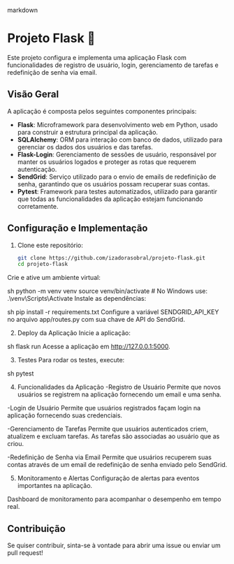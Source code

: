 markdown
# Projeto Flask 🚀

Este projeto configura e implementa uma aplicação Flask com funcionalidades de registro de usuário, login, gerenciamento de tarefas e redefinição de senha via email.

## Visão Geral

A aplicação é composta pelos seguintes componentes principais:
- **Flask**: Microframework para desenvolvimento web em Python, usado para construir a estrutura principal da aplicação.
- **SQLAlchemy**: ORM para interação com banco de dados, utilizado para gerenciar os dados dos usuários e das tarefas.
- **Flask-Login**: Gerenciamento de sessões de usuário, responsável por manter os usuários logados e proteger as rotas que requerem autenticação.
- **SendGrid**: Serviço utilizado para o envio de emails de redefinição de senha, garantindo que os usuários possam recuperar suas contas.
- **Pytest**: Framework para testes automatizados, utilizado para garantir que todas as funcionalidades da aplicação estejam funcionando corretamente.


## Configuração e Implementação

1. Clone este repositório: 
   ```sh
   git clone https://github.com/izadorasobral/projeto-flask.git
   cd projeto-flask
Crie e ative um ambiente virtual:

sh
python -m venv venv
source venv/bin/activate   # No Windows use: .\venv\Scripts\Activate
Instale as dependências:

sh
pip install -r requirements.txt
Configure a variável SENDGRID_API_KEY no arquivo app/routes.py com sua chave de API do SendGrid.

2. Deploy da Aplicação
Inicie a aplicação:

sh
flask run
Acesse a aplicação em http://127.0.0.1:5000.

3. Testes
Para rodar os testes, execute:

sh
pytest

4. Funcionalidades da Aplicação
-Registro de Usuário
Permite que novos usuários se registrem na aplicação fornecendo um email e uma senha.

-Login de Usuário
Permite que usuários registrados façam login na aplicação fornecendo suas credenciais.

-Gerenciamento de Tarefas
Permite que usuários autenticados criem, atualizem e excluam tarefas. As tarefas são associadas ao usuário que as criou.

-Redefinição de Senha via Email
Permite que usuários recuperem suas contas através de um email de redefinição de senha enviado pelo SendGrid.

5. Monitoramento e Alertas
Configuração de alertas para eventos importantes na aplicação.

Dashboard de monitoramento para acompanhar o desempenho em tempo real.

## Contribuição
Se quiser contribuir, sinta-se à vontade para abrir uma issue ou enviar um pull request!
